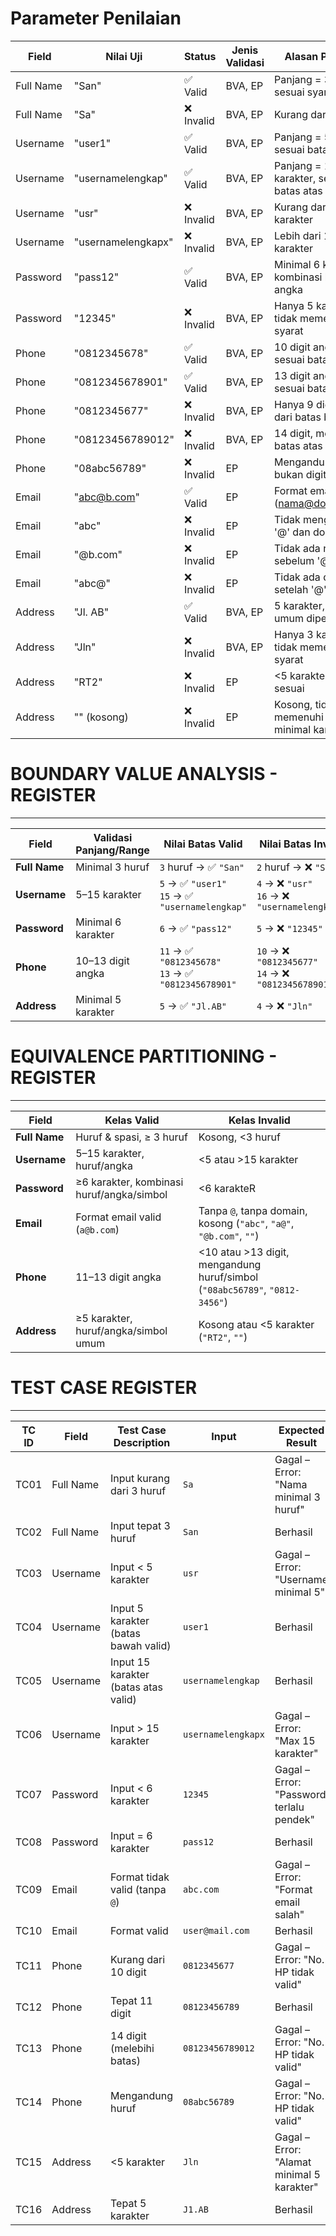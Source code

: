 # Parameter Penilaian 
| Field     | Nilai Uji                       | Status    | Jenis Validasi | Alasan Penilaian                                                 |
| --------- | ------------------------------- | --------- | -------------- | ---------------------------------------------------------------- |
| Full Name | "San"                           | ✅ Valid   | BVA, EP        | Panjang = 3 huruf, sesuai syarat minimal                         |
| Full Name | "Sa"                            | ❌ Invalid | BVA, EP        | Kurang dari 3 huruf                                              |
| Username  | "user1"                         | ✅ Valid   | BVA, EP        | Panjang = 5 karakter, sesuai batas bawah                         |
| Username  | "usernamelengkap"               | ✅ Valid   | BVA, EP        | Panjang = 15 karakter, sesuai batas atas                         |
| Username  | "usr"                           | ❌ Invalid | BVA, EP        | Kurang dari 5 karakter                                           |
| Username  | "usernamelengkapx"              | ❌ Invalid | BVA, EP        | Lebih dari 15 karakter                                           |
| Password  | "pass12"                        | ✅ Valid   | BVA, EP        | Minimal 6 karakter, kombinasi huruf & angka                      |
| Password  | "12345"                         | ❌ Invalid | BVA, EP        | Hanya 5 karakter, tidak memenuhi syarat                          |
| Phone     | "0812345678"                    | ✅ Valid   | BVA, EP        | 10 digit angka, sesuai batas bawah                               |
| Phone     | "0812345678901"                 | ✅ Valid   | BVA, EP        | 13 digit angka, sesuai batas atas                                |
| Phone     | "0812345677"                    | ❌ Invalid | BVA, EP        | Hanya 9 digit, kurang dari batas bawah                           |
| Phone     | "08123456789012"                | ❌ Invalid | BVA, EP        | 14 digit, melebihi batas atas                                    |
| Phone     | "08abc56789"                    | ❌ Invalid | EP             | Mengandung huruf, bukan digit semua                              |
| Email     | "[abc@b.com](mailto:abc@b.com)" | ✅ Valid   | EP             | Format email lengkap ([nama@domain.com](mailto:nama@domain.com)) |
| Email     | "abc"                           | ❌ Invalid | EP             | Tidak mengandung '@' dan domain                                  |
| Email     | "@b.com"                        | ❌ Invalid | EP             | Tidak ada nama sebelum '@'                                       |
| Email     | "abc@"                          | ❌ Invalid | EP             | Tidak ada domain setelah '@'                                     |
| Address   | "Jl. AB"                        | ✅ Valid   | BVA, EP        | 5 karakter, karakter umum diperbolehkan                          |
| Address   | "Jln"                           | ❌ Invalid | BVA, EP        | Hanya 3 karakter, tidak memenuhi syarat                          |
| Address   | "RT2"                           | ❌ Invalid | EP             | <5 karakter, tidak sesuai                                        |
| Address   | "" (kosong)                     | ❌ Invalid | EP             | Kosong, tidak memenuhi syarat minimal karakter                   |


# BOUNDARY VALUE ANALYSIS - REGISTER
---
| Field         | Validasi Panjang/Range | Nilai Batas Valid                                     | Nilai Batas Invalid                                  |
| ------------- | ---------------------- | ----------------------------------------------------- | ---------------------------------------------------- |
| **Full Name** | Minimal 3 huruf        | `3` huruf → ✅ `"San"`                                 | `2` huruf → ❌ `"Sa"`                                 |
| **Username**  | 5–15 karakter          | `5` → ✅ `"user1"`<br>`15` → ✅ `"usernamelengkap"`     | `4` → ❌ `"usr"`<br>`16` → ❌ `"usernamelengkapx"`     |
| **Password**  | Minimal 6 karakter     | `6` → ✅ `"pass12"`                                    | `5` → ❌ `"12345"`                                    |
| **Phone**     | 10–13 digit angka      | `11` → ✅ `"0812345678"`<br>`13` → ✅ `"0812345678901"` | `10` → ❌ `"0812345677"`<br>`14` → ❌ `"08123456789012"` |
| **Address**   | Minimal 5 karakter     | `5` → ✅ `"Jl.AB"`                                     | `4` → ❌ `"Jln"`                                      |

# EQUIVALENCE PARTITIONING - REGISTER
---
| Field         | Kelas Valid                               | Kelas Invalid                                                               |
| ------------- | ----------------------------------------- | --------------------------------------------------------------------------- |
| **Full Name** | Huruf & spasi, ≥ 3 huruf                  | Kosong, <3 huruf             |
| **Username**  | 5–15 karakter, huruf/angka                | <5 atau >15 karakter                        |
| **Password**  | ≥6 karakter, kombinasi huruf/angka/simbol | <6 karakteR        |
| **Email**     | Format email valid (`a@b.com`)            | Tanpa `@`, tanpa domain, kosong (`"abc"`, `"a@"`, `"@b.com"`, `""`)         |
| **Phone**     | 11–13 digit angka                         | <10 atau >13 digit, mengandung huruf/simbol (`"08abc56789"`, `"0812-3456"`) |
| **Address**   | ≥5 karakter, huruf/angka/simbol umum      | Kosong atau <5 karakter (`"RT2"`, `""`)                                     |

# TEST CASE REGISTER
---
| TC ID | Field     | Test Case Description                | Input              | Expected Result                            | Status |
| ----- | --------- | ------------------------------------ | ------------------ | ------------------------------------------ | ------ |
| TC01  | Full Name | Input kurang dari 3 huruf            | `Sa`               | Gagal – Error: "Nama minimal 3 huruf"      | ❌      |
| TC02  | Full Name | Input tepat 3 huruf                  | `San`              | Berhasil                                   | ✅      |
| TC03  | Username  | Input < 5 karakter                   | `usr`              | Gagal – Error: "Username minimal 5"        | ❌      |
| TC04  | Username  | Input 5 karakter (batas bawah valid) | `user1`            | Berhasil                                   | ✅      |
| TC05  | Username  | Input 15 karakter (batas atas valid) | `usernamelengkap`  | Berhasil                                   | ✅      |
| TC06  | Username  | Input > 15 karakter                  | `usernamelengkapx` | Gagal – Error: "Max 15 karakter"           | ❌      |
| TC07  | Password  | Input < 6 karakter                   | `12345`            | Gagal – Error: "Password terlalu pendek"   | ❌      |
| TC08  | Password  | Input = 6 karakter                   | `pass12`           | Berhasil                                   | ✅      |
| TC09  | Email     | Format tidak valid (tanpa `@`)       | `abc.com`          | Gagal – Error: "Format email salah"        | ❌      |
| TC10  | Email     | Format valid                         | `user@mail.com`    | Berhasil                                   | ✅      |
| TC11  | Phone     | Kurang dari 10 digit                 | `0812345677`       | Gagal – Error: "No. HP tidak valid"        | ❌      |
| TC12  | Phone     | Tepat 11 digit                       | `08123456789`      | Berhasil                                   | ✅      |
| TC13  | Phone     | 14 digit (melebihi batas)            | `08123456789012`   | Gagal – Error: "No. HP tidak valid"        | ❌      |
| TC14  | Phone     | Mengandung huruf                     | `08abc56789`       | Gagal – Error: "No. HP tidak valid"        | ❌      |
| TC15  | Address   | <5 karakter                          | `Jln`              | Gagal – Error: "Alamat minimal 5 karakter" | ❌      |
| TC16  | Address   | Tepat 5 karakter                     | `J1.AB`            | Berhasil                                   | ✅      |
